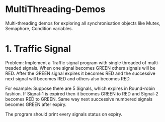 # MultiThreading-Demos
Multi-threading demos for exploring all synchronisation objects like Mutex, Semaphore, Condition variables.

# 1. Traffic Signal
   Problem: Implement a Traffic signal program with single threaded of multi-treaded signals. When one signal becomes GREEN others signals will be RED. After the GREEN signal expires it becomes RED and the successive next signal will becomes RED and others also becomes RED.

For example: Suppose there are 5 Signals, which expires in Round-robin fashion. If Signal-1 is expired then it becomes GREEN to RED and Signal-2 becomes RED to GREEN. Same way next successive numbered signals becomes GREEN after expiry.
   
   The program should print every signals status on expiry.
